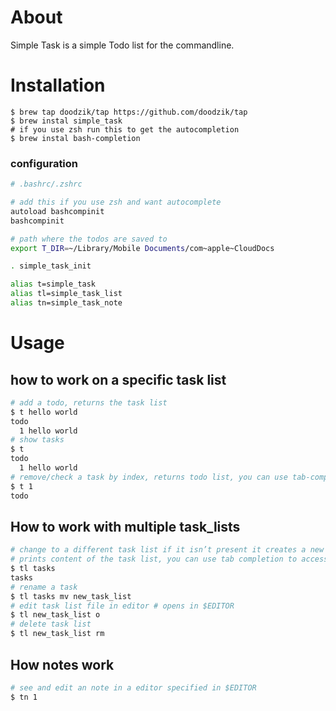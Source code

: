 # About

Simple Task is a simple Todo list for the commandline.

# Installation

```
$ brew tap doodzik/tap https://github.com/doodzik/tap
$ brew instal simple_task
# if you use zsh run this to get the autocompletion
$ brew instal bash-completion
```

### configuration
```bash
# .bashrc/.zshrc

# add this if you use zsh and want autocomplete
autoload bashcompinit
bashcompinit

# path where the todos are saved to
export T_DIR=~/Library/Mobile Documents/com~apple~CloudDocs 

. simple_task_init

alias t=simple_task
alias tl=simple_task_list
alias tn=simple_task_note
```

# Usage
## how to work on a specific task list

```bash
# add a todo, returns the task list
$ t hello world
todo
  1 hello world
# show tasks
$ t 
todo
  1 hello world
# remove/check a task by index, returns todo list, you can use tab-completion to get your tasks
$ t 1
todo
```

## How to work with multiple task_lists

```bash
# change to a different task list if it isn’t present it creates a new one, 
# prints content of the task list, you can use tab completion to access your task lists
$ tl tasks
tasks
# rename a task
$ tl tasks mv new_task_list
# edit task list file in editor # opens in $EDITOR
$ tl new_task_list o
# delete task list
$ tl new_task_list rm
```

## How notes work

```bash
# see and edit an note in a editor specified in $EDITOR
$ tn 1
```
